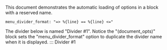 This document demonstrates the automatic loading of options in a block with a reserved name.

```opts :(document_opts)
menu_divider_format: "=> %{line} == %{line} <="
```

The divider below is named "Divider #1". Notice the "(document_opts)" block sets the "menu_divider_format" option to duplicate the divider name when it is displayed.
::: Divider #1
